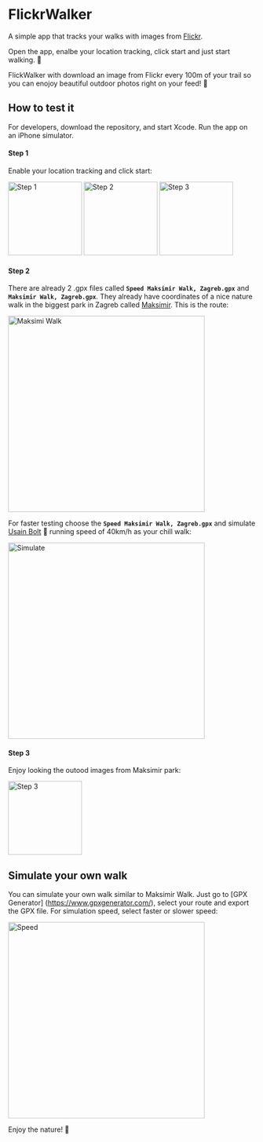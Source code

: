 # FlickrWalker
A simple app that tracks your walks with images from [Flickr](https://flickr.com/).

Open the app, enalbe your location tracking, click start and just start walking. 🚶 

FlickWalker with download an image from Flickr every 100m of your trail so you can enojoy beautiful outdoor photos right on your feed! 📱

## How to test it
For developers, download the repository, and start Xcode. Run the app on an iPhone simulator.

#### Step 1
Enable your location tracking and click start:

<img width="150" alt="Step 1" src="https://user-images.githubusercontent.com/5020767/144616224-dfb7c8b4-62ee-466c-b984-30ba38dacfea.png">    <img width="150" alt="Step 2" src="https://user-images.githubusercontent.com/5020767/144616490-071fe438-647d-4b2b-a4b7-31c0218e98d5.png">   <img width="150" alt="Step 3" src="https://user-images.githubusercontent.com/5020767/144616579-5c603166-43e6-42ef-a777-a7b22b76fcbb.png">

#### Step 2

There are already 2 .gpx files called **`Speed Maksimir Walk, Zagreb.gpx`** and **`Maksimir Walk, Zagreb.gpx`**. They already have coordinates of a nice nature walk in the biggest park in Zagreb called [Maksimir](https://en.wikipedia.org/wiki/Maksimir_Park). This is the route:

<img width="400" alt="Maksimi Walk" src="https://user-images.githubusercontent.com/5020767/144615174-a105b9c5-6bf8-4382-af13-7164ff5e677d.png">

For faster testing choose the **`Speed Maksimir Walk, Zagreb.gpx`** and simulate [Usain Bolt](https://en.wikipedia.org/wiki/Usain_Bolt) 💨 running speed of 40km/h as your chill walk:

<img width="400" alt="Simulate" src="https://user-images.githubusercontent.com/5020767/144615278-b0743f88-39db-4b6c-a66f-c9037407c6e2.png">

#### Step 3

Enjoy looking the outood images from Maksimir park:

<img width="150" alt="Step 3" src="https://user-images.githubusercontent.com/5020767/144617240-7b1a5448-ac9d-46f1-ab16-aff2bb93a19b.png">

## Simulate your own walk

You can simulate your own walk similar to Maksimir Walk. Just go to [GPX Generator] (https://www.gpxgenerator.com/), select your route and export the GPX file. For simulation speed, select faster or slower speed:

<img width="400" alt="Speed" src="https://user-images.githubusercontent.com/5020767/144625546-0f3baa35-115c-4228-8294-bdb679cf6a58.png">

Enjoy the nature! 🌳



